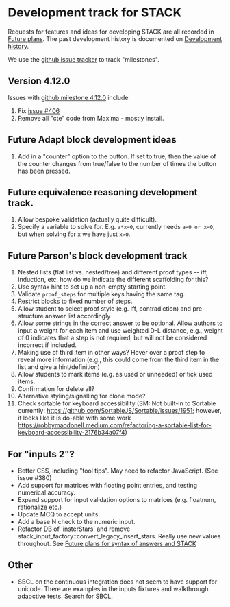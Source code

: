 # Development track for STACK

Requests for features and ideas for developing STACK are all recorded in [Future plans](Future_plans.md). The
past development history is documented on [Development history](Development_history.md).

We use the [github issue tracker](https://github.com/maths/moodle-qtype_stack/issues) to track "milestones".

## Version 4.12.0

Issues with [github milestone 4.12.0](https://github.com/maths/moodle-qtype_stack/issues?q=is%3Aissue+milestone%3A4.12.0) include

1. Fix [issue #406](https://github.com/maths/moodle-qtype_stack/issues/406)
2. Remove all "cte" code from Maxima - mostly install.

## Future Adapt block development ideas

1. Add in a "counter" option to the button.  If set to true, then the value of the counter changes from true/false to the number of times the button has been pressed.

## Future equivalence reasoning development track.

1. Allow bespoke validation (actually quite difficult).
2. Specify a variable to solve for.  E.g.  `a*x=0`, currently needs `a=0 or x=0`, but when solving for `x` we have just `x=0`.

## Future Parson's block development track

1. Nested lists (flat list vs. nested/tree) and different proof types -- iff, induction, etc. how do we indicate the different scaffolding for this?
2. Use syntax hint to set up a non-empty starting point.
3. Validate `proof_steps` for multiple keys having the same tag.
4. Restrict blocks to fixed number of steps.
5. Allow student to select proof style (e.g. iff, contradiction) and pre-structure answer list accordingly
6. Allow some strings in the correct answer to be optional. Allow authors to input a weight for each item and use weighted D-L distance, e.g., weight of 0 indicates that a step is not required, but will not be considered incorrect if included.
7. Making use of third item in other ways? Hover over a proof step to reveal more information (e.g., this could come from the third item in the list and give a hint/definition)
8. Allow students to mark items (e.g. as used or unneeded) or tick used items.
9. Confirmation for delete all?
10. Alternative styling/signalling for clone mode?
11. Check sortable for keyboard accessibility (SM: Not built-in to Sortable currently: https://github.com/SortableJS/Sortable/issues/1951; however, it looks like it is do-able with some work https://robbymacdonell.medium.com/refactoring-a-sortable-list-for-keyboard-accessibility-2176b34a07f4)


## For "inputs 2"?

* Better CSS, including "tool tips".  May need to refactor JavaScript.  (See issue #380)
* Add support for matrices with floating point entries, and testing numerical accuracy.
* Expand support for input validation options to matrices (e.g. floatnum, rationalize etc.)
* Update MCQ to accept units.
* Add a base N check to the numeric input.
* Refactor DB of 'insterStars' and remove stack_input_factory::convert_legacy_insert_stars.  Really use new values throughout.  See [Future plans for syntax of answers and STACK](../../dev/Syntax_Future.md)

## Other

* SBCL on the continuous integration does not seem to have support for unicode.  There are examples in the inputs fixtures and walkthrough adapctive tests.  Search for SBCL.
